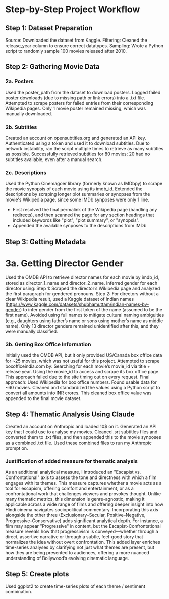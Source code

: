 # Step-by-Step Project Workflow

## Step 1: Dataset Preparation
Source: Downloaded the dataset from Kaggle.
Filtering: Cleaned the release_year column to ensure correct datatypes.
Sampling: Wrote a Python script to randomly sample 100 movies released after 2010.

## Step 2: Gathering Movie Data
### 2a. Posters
Used the poster_path from the dataset to download posters.
Logged failed poster downloads (due to missing path or link errors) into a .txt file.
Attempted to scrape posters for failed entries from their corresponding Wikipedia pages.
Only 1 movie poster remained missing, which was manually downloaded.

### 2b. Subtitles
Created an account on opensubtitles.org and generated an API key.
Authenticated using a token and used it to download subtitles.
Due to network instability, ran the script multiple times to retrieve as many subtitles as possible.
Successfully retrieved subtitles for 80 movies; 20 had no subtitles available, even after a manual search.

### 2c. Descriptions
Used the Python Cinemagoer library (formerly known as IMDbpy) to scrape the movie synopsis of each movie using its imdb_id.
Extended the descriptions by scraping longer plot summaries or synopses from the movie's Wikipedia page, since some IMDb synposes were only 1 line. 
- First resolved the final permalink of the Wikipedia page (handling any redirects), and then scanned the page for any section headings that included keywords like "plot", "plot summary", or "synopsis".
- Appended the available synposes to the descriptions from IMDb


## Step 3: Getting Metadata
# 3a. Getting Director Gender
Used the OMDB API to retrieve director names for each movie by imdb_id, stored as director_1_name and director_2_name.
Inferred gender for each director using:
Step 1: Scraped the director’s Wikipedia page and analyzed the first paragraph for gendered pronouns.
Step 2: For directors without a clear Wikipedia result, used a Kaggle dataset of Indian names (https://www.kaggle.com/datasets/shubhamuttam/indian-names-by-gender) to infer gender from the first token of the name (assumed to be the first name).
Avoided using full names to mitigate cultural naming ambiguities (e.g., daughters using father’s name or sons using mother’s name as middle name).
Only 13 director genders remained unidentified after this, and they were manually classified.

### 3b. Getting Box Office Information
Initially used the OMDB API, but it only provided US/Canada box office data for ~25 movies, which was not useful for this project.
Attempted to scrape boxofficeindia.com by:
Searching for each movie’s movie_id via title + release year.
Using the movie_id to access and scrape its box office page.
This approach failed due to the site timing out on every request.
Final approach: Used Wikipedia for box office numbers.
Found usable data for ~60 movies.
Cleaned and standardized the values using a Python script to convert all amounts into INR crores.
This cleaned box office value was appended to the final movie dataset.

## Step 4: Thematic Analysis Using Claude
Created an account on Anthropic and loaded 10$ on it. 
Generated an API key that I could use to analyse my movies.
Cleaned .srt subtitles files and converted them to .txt files, and then appended this to the movie synposes as a combined .txt file.
Used these combined files to run my Anthropic prompt on.

### Justification of added measure for thematic analysis
As an additional analytical measure, I introduced an "Escapist vs. Confrontational" axis to assess the tone and directness with which a film engages with its themes. This measure captures whether a movie acts as a tool for escapism, offering comfort and entertainment, or as a confrontational work that challenges viewers and provokes thought. Unlike many thematic metrics, this dimension is genre-agnostic, making it applicable across a wide range of films and offering deeper insight into how Hindi cinema navigates sociopolitical commentary.
Incorporating this axis alongside the other three (Exclusionary–Secular, Positive–Negative, Progressive–Conservative) adds significant analytical depth. For instance, a film may appear "Progressive" in content, but the Escapist-Confrontational measure reveals how that progressivism is conveyed—whether through a direct, assertive narrative or through a subtle, feel-good story that normalizes the idea without overt confrontation. This added layer enriches time-series analyses by clarifying not just what themes are present, but how they are being presented to audiences, offering a more nuanced understanding of Bollywood’s evolving cinematic language.

## Step 5: Create plots
Used ggplot2 to create time-series plots of each theme / sentiment combination.
